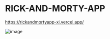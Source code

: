 # RICK-AND-MORTY-APP 

https://rickandmortyapp-xi.vercel.app/

![image](https://github.com/Dev-Anyelo/RICK-AND-MORTY-APP/assets/137204513/6c620e22-c29b-420c-8cf8-da731efcf7ed)

